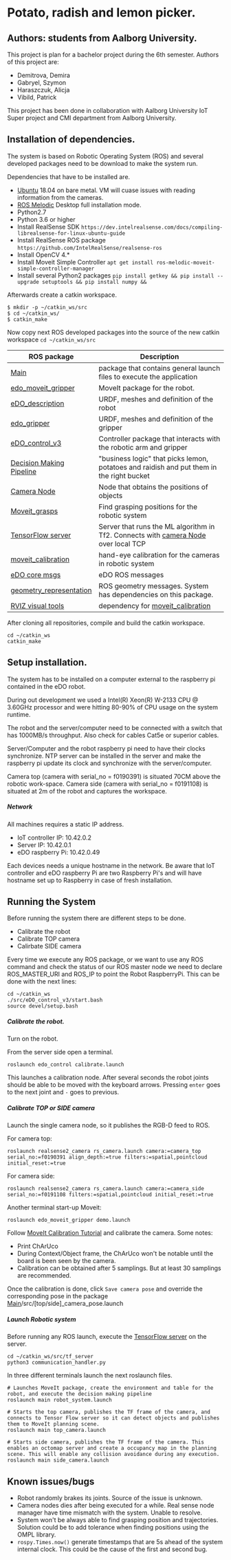 # Potato, radish and lemon picker.
## Authors: students from Aalborg University.

This project is plan for a bachelor project during the 6th semester. Authors of this project are:
 - Demitrova, Demira
 - Gabryel, Szymon
 - Haraszczuk, Alicja
 - Vibild, Patrick

This project has been done in collaboration with Aalborg University IoT Super project and CMI department from Aalborg University.


## Installation of dependencies.
The system is based on Robotic Operating System (ROS) and several developed packages need to be download to make the system run.

Dependencies that have to be installed are.

 - [Ubuntu](https://releases.ubuntu.com/18.04/) 18.04 on bare metal. VM will cuase issues with reading information from the cameras.
 - [ROS Melodic](http://wiki.ros.org/melodic/Installation/Ubuntu) Desktop full installation mode.
 - Python2.7
 - Python 3.6 or higher
 - Install RealSense SDK `https://dev.intelrealsense.com/docs/compiling-librealsense-for-linux-ubuntu-guide`
 - Install RealSense ROS package `https://github.com/IntelRealSense/realsense-ros`
 - Install OpenCV 4.* 
 - Install Moveit Simple Controller `apt get install ros-melodic-moveit-simple-controller-manager`
 - Install several Python2 packages `pip install getkey && pip install --upgrade setuptools && pip install numpy &&`
  
 
 Afterwards create a catkin workspace. 
```
$ mkdir -p ~/catkin_ws/src
$ cd ~/catkin_ws/
$ catkin_make
```

Now copy next ROS developed packages into the source of the new catkin workspace `cd ~/catkin_ws/src`

| ROS package | Description |
| ------ | ------ |
| [Main] | package that contains general launch files to execute the application |
| [edo_moveit_gripper] | MoveIt package for the robot. |
| [eDO_description] | URDF, meshes and definition of the robot |
| [edo_gripper] | URDF, meshes and definition of the gripper |
| [eDO_control_v3] | Controller package that interacts with the robotic arm and gripper|
| [Decision Making Pipeline] | "business logic" that picks lemon, potatoes and raidish and put them in the right bucket |
| [Camera Node] | Node that obtains the positions of objects |
| [Moveit_grasps] | Find grasping positions for the robotic system |
| [TensorFlow server] | Server that runs the ML algorithm in Tf2. Connects with [camera Node] over local TCP |
| [moveit_calibration] | hand-eye calibration for the cameras in robotic system |
| [eDO core msgs] | eDO ROS messages |
| [geometry_representation] | ROS geometry messages. System has dependencies on this package. |
| [RVIZ visual tools] | dependency for [moveit_calibration] |

After cloning all repositories, compile and build the catkin workspace. 
```
cd ~/catkin_ws
catkin_make
```

## Setup installation.

The system has to be installed on a computer external to the raspberry pi contained in the eDO robot.

During out development we used a Intel(R) Xeon(R) W-2133 CPU @ 3.60GHz processor and were hitting 80-90% of CPU usage on the system runtime. 

The robot and the server/computer need to be connected with a switch that has 1000MB/s throughput. Also check for cables Cat5e or superior cables.

Server/Computer and the robot raspberry pi need to have their clocks synchronize. NTP server can be installed in the server and make the raspberry pi update its clock and synchronize with the server/computer.

Camera top (camera with serial_no = f0190391) is situated 70CM above the robotic work-space.
Camera side (camera with serial_no = f0191108) is situated at 2m of the robot and captures the workspace.

##### Network

All machines requires a static IP address.

 - IoT controller IP: 10.42.0.2
 - Server IP: 10.42.0.1
 - eDO raspberry Pi: 10.42.0.49

Each devices needs a unique hostname in the network. Be aware that IoT controller and eDO raspberry Pi are two Raspberry Pi's and will have hostname set up to Raspberry in case of fresh installation.

## Running the System
Before running the system there are different steps to be done.

 - Calibrate the robot
 - Calibrate TOP camera
 - Calirbate SIDE camera

Every time we execute any ROS package, or we want to use any ROS command and check the status of our ROS master node we need to declare ROS_MASTER_URI and ROS_IP to point the Robot RaspberryPi. This can be done with the next lines:

```
cd ~/catkin_ws
./src/eDO_control_v3/start.bash
source devel/setup.bash
```


##### Calibrate the robot.
Turn on the robot.

From the server side open a terminal.

```
roslaunch edo_control calibrate.launch
```
This launches a calibration node. After several seconds the robot joints should be able to be moved with the keyboard arrows. Pressing `enter` goes to the next joint and `-` goes to previous.

##### Calibrate TOP or SIDE camera
Launch the single camera node, so it publishes the RGB-D feed to ROS.

For camera top: 
```
roslaunch realsense2_camera rs_camera.launch camera:=camera_top serial_no:=f0190391 align_depth:=true filters:=spatial,pointcloud initial_reset:=true
```
For camera side: 
```
roslaunch realsense2_camera rs_camera.launch camera:=camera_side serial_no:=f0191108 filters:=spatial,pointcloud initial_reset:=true
```

Another terminal start-up Moveit:
```
roslaunch edo_moveit_gripper demo.launch
```
Follow [MoveIt Calibration Tutorial](https://ros-planning.github.io/moveit_tutorials/doc/hand_eye_calibration/hand_eye_calibration_tutorial.html) and calibrate the camera. Some notes:
 - Print ChArUco
 - During Context/Object frame, the ChArUco won't be notable until the board is been seen by the camera.
 - Calibration can be obtained after 5 samplings. But at least 30 samplings are recommended.

Once the calibration is done, click `Save camera pose` and override the corresponding pose in the package [Main]/src/[top/side]_camera_pose.launch

##### Launch Robotic system

Before running any ROS launch, execute the [TensorFlow server] on the server.

```
cd ~/catkin_ws/src/tf_server
python3 communication_handler.py
```
In three different terminals launch the next roslaunch files.

``` 
# Launches MoveIt package, create the environment and table for the robot, and execute the decision making pipeline
roslaunch main robot_system.launch
```

``` 
# Starts the top camera, publishes the TF frame of the camera, and connects to Tensor Flow server so it can detect objects and publishes them to MoveIt planning scene.
roslaunch main top_camera.launch
```

``` 
# Starts side camera, publishes the TF frame of the camera. This enables an octomap server and create a occupancy map in the planning scene. This will enable any collision avoidance during any execution.
roslaunch main side_camera.launch
```

## Known issues/bugs
 - Robot randomly brakes its joints. Source of the issue is unknown.
 - Camera nodes dies after being executed for a while. Real sense node manager have time mismatch with the system. Unable to resolve.
 - System won't be always able to find grasping position and trajectories. Solution could be to add tolerance when finding positions using the OMPL library.
 - `rospy.Times.now()` generate timestamps that are 5s ahead of the system internal clock. This could be the cause of the first and second bug.


[//]: # (These are reference links used in the body of this note and get stripped out when the markdown processor does its job. There is no need to format nicely because it shouldn't be seen. Thanks SO - http://stackoverflow.com/questions/4823468/store-comments-in-markdown-syntax)

   [Main]: <https://github.com/Alfredonator/main>
   [edo_moveit_gripper]: <https://github.com/Alfredonator/edo_moveit_gripper>
   [eDO_description]: <https://github.com/Alfredonator/eDO_description>
   [eDO_control_v3]: <https://github.com/Alfredonator/eDO_control_v3>
   [Decision Making Pipeline]: <https://github.com/Alfredonator/grasper>
   [Camera Node]: <https://github.com/Alfredonator/camera_node_v4>
   [edo_gripper]: <https://github.com/Alfredonator/edo_gripper>
   [moveit_grasps]: <https://github.com/Alfredonator/moveit_grasps>
   [TensorFlow server]: <https://github.com/Alfredonator/tf_server>
   [moveit_calibration]: <https://github.com/Alfredonator/moveit_calibration>
   [geometry_representation]: <https://github.com/Alfredonator/geometry_representation>
   [eDO core msgs]: <https://github.com/Alfredonator/eDO_core_msgs>
   [RVIZ visual tools]: <https://github.com/Alfredonator/rviz_visual_tools>

   

